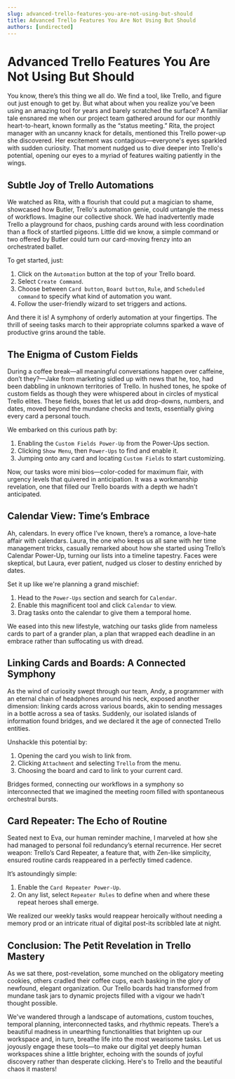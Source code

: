 ```yaml
---
slug: advanced-trello-features-you-are-not-using-but-should
title: Advanced Trello Features You Are Not Using But Should
authors: [undirected]
---
```



# Advanced Trello Features You Are Not Using But Should

You know, there’s this thing we all do. We find a tool, like Trello, and figure out just enough to get by. But what about when you realize you’ve been using an amazing tool for years and barely scratched the surface? A familiar tale ensnared me when our project team gathered around for our monthly heart-to-heart, known formally as the “status meeting.” Rita, the project manager with an uncanny knack for details, mentioned this Trello power-up she discovered. Her excitement was contagious—everyone's eyes sparkled with sudden curiosity. That moment nudged us to dive deeper into Trello's potential, opening our eyes to a myriad of features waiting patiently in the wings.

## Subtle Joy of Trello Automations

We watched as Rita, with a flourish that could put a magician to shame, showcased how Butler, Trello's automation genie, could untangle the mess of workflows. Imagine our collective shock. We had inadvertently made Trello a playground for chaos, pushing cards around with less coordination than a flock of startled pigeons. Little did we know, a simple command or two offered by Butler could turn our card-moving frenzy into an orchestrated ballet.

To get started, just:

1. Click on the `Automation` button at the top of your Trello board.
2. Select `Create Command`.
3. Choose between `Card button`, `Board button`, `Rule`, and `Scheduled command` to specify what kind of automation you want.
4. Follow the user-friendly wizard to set triggers and actions.

And there it is! A symphony of orderly automation at your fingertips. The thrill of seeing tasks march to their appropriate columns sparked a wave of productive grins around the table.

## The Enigma of Custom Fields

During a coffee break—all meaningful conversations happen over caffeine, don’t they?—Jake from marketing sidled up with news that he, too, had been dabbling in unknown territories of Trello. In hushed tones, he spoke of custom fields as though they were whispered about in circles of mystical Trello elites. These fields, boxes that let us add drop-downs, numbers, and dates, moved beyond the mundane checks and texts, essentially giving every card a personal touch.

We embarked on this curious path by:

1. Enabling the `Custom Fields Power-Up` from the Power-Ups section.
2. Clicking `Show Menu`, then `Power-Ups` to find and enable it.
3. Jumping onto any card and locating `Custom Fields` to start customizing.

Now, our tasks wore mini bios—color-coded for maximum flair, with urgency levels that quivered in anticipation. It was a workmanship revelation, one that filled our Trello boards with a depth we hadn't anticipated.

## Calendar View: Time’s Embrace

Ah, calendars. In every office I’ve known, there’s a romance, a love-hate affair with calendars. Laura, the one who keeps us all sane with her time management tricks, casually remarked about how she started using Trello’s Calendar Power-Up, turning our lists into a timeline tapestry. Faces were skeptical, but Laura, ever patient, nudged us closer to destiny enriched by dates.

Set it up like we're planning a grand mischief:

1. Head to the `Power-Ups` section and search for `Calendar`.
2. Enable this magnificent tool and click `Calendar` to view.
3. Drag tasks onto the calendar to give them a temporal home.

We eased into this new lifestyle, watching our tasks glide from nameless cards to part of a grander plan, a plan that wrapped each deadline in an embrace rather than suffocating us with dread.

## Linking Cards and Boards: A Connected Symphony

As the wind of curiosity swept through our team, Andy, a programmer with an eternal chain of headphones around his neck, exposed another dimension: linking cards across various boards, akin to sending messages in a bottle across a sea of tasks. Suddenly, our isolated islands of information found bridges, and we declared it the age of connected Trello entities.

Unshackle this potential by:

1. Opening the card you wish to link from.
2. Clicking `Attachment` and selecting `Trello` from the menu.
3. Choosing the board and card to link to your current card.
   
Bridges formed, connecting our workflows in a symphony so interconnected that we imagined the meeting room filled with spontaneous orchestral bursts.

## Card Repeater: The Echo of Routine

Seated next to Eva, our human reminder machine, I marveled at how she had managed to personal foil redundancy’s eternal recurrence. Her secret weapon: Trello’s Card Repeater, a feature that, with Zen-like simplicity, ensured routine cards reappeared in a perfectly timed cadence.

It’s astoundingly simple:

1. Enable the `Card Repeater Power-Up`.
2. On any list, select `Repeater Rules` to define when and where these repeat heroes shall emerge.

We realized our weekly tasks would reappear heroically without needing a memory prod or an intricate ritual of digital post-its scribbled late at night.

## Conclusion: The Petit Revelation in Trello Mastery

As we sat there, post-revelation, some munched on the obligatory meeting cookies, others cradled their coffee cups, each basking in the glory of newfound, elegant organization. Our Trello boards had transformed from mundane task jars to dynamic projects filled with a vigour we hadn't thought possible.

We've wandered through a landscape of automations, custom touches, temporal planning, interconnected tasks, and rhythmic repeats. There’s a beautiful madness in unearthing functionalities that brighten up our workspace and, in turn, breathe life into the most wearisome tasks. Let us joyously engage these tools—to make our digital yet deeply human workspaces shine a little brighter, echoing with the sounds of joyful discovery rather than desperate clicking. Here's to Trello and the beautiful chaos it masters!